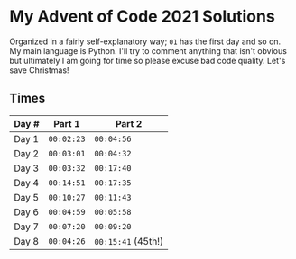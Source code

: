 # My Advent of Code 2021 Solutions

Organized in a fairly self-explanatory way; `01` has the first day and so on. My main language is Python. I'll try to comment anything that isn't obvious but ultimately I am going for time so please excuse bad code quality. Let's save Christmas!

## Times

| Day # | Part 1     | Part 2             |
| ----- | ---------- | ------------------ |
| Day 1 | `00:02:23` | `00:04:56`         |
| Day 2 | `00:03:01` | `00:04:32`         |
| Day 3 | `00:03:32` | `00:17:40`         |
| Day 4 | `00:14:51` | `00:17:35`         |
| Day 5 | `00:10:27` | `00:11:43`         |
| Day 6 | `00:04:59` | `00:05:58`         |
| Day 7 | `00:07:20` | `00:09:20`         |
| Day 8 | `00:04:26` | `00:15:41` (45th!) |

